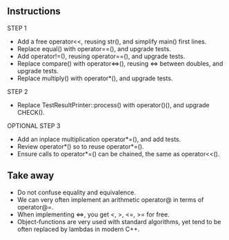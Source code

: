 
## Instructions

STEP 1
- Add a free operator<<, reusing str(), and simplify main() first lines.
- Replace equal() with operator==(), and upgrade tests.
- Add operator!=(), reusing operator==(), and upgrade tests.
- Replace compare() with operator<=>(), reusing <=> between doubles,
  and upgrade tests.
- Replace multiply() with operator*(), and upgrade tests.

STEP 2
- Replace TestResultPrinter::process() with operator()(), and upgrade CHECK().

OPTIONAL STEP 3
- Add an inplace multiplication operator*=(), and add tests.
- Review operator*() so to reuse operator*=().
- Ensure calls to operator*=() can be chained, the same as operator<<().

## Take away

- Do not confuse equality and equivalence.
- We can very often implement an arithmetic operator@ in terms of operator@=.
- When implementing <=>, you get <, >, <=, >= for free.
- Object-functions are very used with standard algorithms,
  yet tend to be often replaced by lambdas in modern C++.
